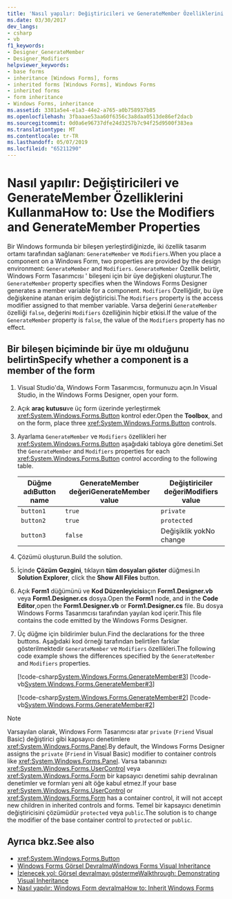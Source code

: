 ```yaml
---
title: 'Nasıl yapılır: Değiştiricileri ve GenerateMember Özelliklerini Kullanma'
ms.date: 03/30/2017
dev_langs:
- csharp
- vb
f1_keywords:
- Designer_GenerateMember
- Designer_Modifiers
helpviewer_keywords:
- base forms
- inheritance [Windows Forms], forms
- inherited forms [Windows Forms], Windows Forms
- inherited forms
- form inheritance
- Windows Forms, inheritance
ms.assetid: 3381a5e4-e1a3-44e2-a765-a0b758937b85
ms.openlocfilehash: 3fbaaae53aa60f6356c3a8daa0513de86ef2dacb
ms.sourcegitcommit: 0d0a6e96737dfe24d3257b7c94f25d9500f383ea
ms.translationtype: MT
ms.contentlocale: tr-TR
ms.lasthandoff: 05/07/2019
ms.locfileid: "65211290"
---
```

# <a name="how-to-use-the-modifiers-and-generatemember-properties"></a><span data-ttu-id="a3013-102">Nasıl yapılır: Değiştiricileri ve GenerateMember Özelliklerini Kullanma</span><span class="sxs-lookup"><span data-stu-id="a3013-102">How to: Use the Modifiers and GenerateMember Properties</span></span>

<span data-ttu-id="a3013-103">Bir Windows formunda bir bileşen yerleştirdiğinizde, iki özellik tasarım ortamı tarafından sağlanan: `GenerateMember` ve `Modifiers`.</span><span class="sxs-lookup"><span data-stu-id="a3013-103">When you place a component on a Windows Form, two properties are provided by the design environment: `GenerateMember` and `Modifiers`.</span></span> <span data-ttu-id="a3013-104">`GenerateMember` Özellik belirtir, Windows Form Tasarımcısı ' bileşeni için bir üye değişkeni oluşturur.</span><span class="sxs-lookup"><span data-stu-id="a3013-104">The `GenerateMember` property specifies when the Windows Forms Designer generates a member variable for a component.</span></span> <span data-ttu-id="a3013-105">`Modifiers` Özelliğidir, bu üye değişkenine atanan erişim değiştiricisi.</span><span class="sxs-lookup"><span data-stu-id="a3013-105">The `Modifiers` property is the access modifier assigned to that member variable.</span></span> <span data-ttu-id="a3013-106">Varsa değerini `GenerateMember` özelliği `false`, değerini `Modifiers` özelliğinin hiçbir etkisi.</span><span class="sxs-lookup"><span data-stu-id="a3013-106">If the value of the `GenerateMember` property is `false`, the value of the `Modifiers` property has no effect.</span></span>

## <a name="specify-whether-a-component-is-a-member-of-the-form"></a><span data-ttu-id="a3013-107">Bir bileşen biçiminde bir üye mı olduğunu belirtin</span><span class="sxs-lookup"><span data-stu-id="a3013-107">Specify whether a component is a member of the form</span></span>

1. <span data-ttu-id="a3013-108">Visual Studio'da, Windows Form Tasarımcısı, formunuzu açın.</span><span class="sxs-lookup"><span data-stu-id="a3013-108">In Visual Studio, in the Windows Forms Designer, open your form.</span></span>

2. <span data-ttu-id="a3013-109">Açık **araç kutusu**ve üç form üzerinde yerleştirmek <xref:System.Windows.Forms.Button> kontrol eder.</span><span class="sxs-lookup"><span data-stu-id="a3013-109">Open the **Toolbox**, and on the form, place three <xref:System.Windows.Forms.Button> controls.</span></span>

3. <span data-ttu-id="a3013-110">Ayarlama `GenerateMember` ve `Modifiers` özellikleri her <xref:System.Windows.Forms.Button> aşağıdaki tabloya göre denetimi.</span><span class="sxs-lookup"><span data-stu-id="a3013-110">Set the `GenerateMember` and `Modifiers` properties for each <xref:System.Windows.Forms.Button> control according to the following table.</span></span>

    |<span data-ttu-id="a3013-111">Düğme adı</span><span class="sxs-lookup"><span data-stu-id="a3013-111">Button name</span></span>|<span data-ttu-id="a3013-112">GenerateMember değeri</span><span class="sxs-lookup"><span data-stu-id="a3013-112">GenerateMember value</span></span>|<span data-ttu-id="a3013-113">Değiştiriciler değeri</span><span class="sxs-lookup"><span data-stu-id="a3013-113">Modifiers value</span></span>|
    |-----------------|--------------------------|---------------------|
    |`button1`|`true`|`private`|
    |`button2`|`true`|`protected`|
    |`button3`|`false`|<span data-ttu-id="a3013-114">Değişiklik yok</span><span class="sxs-lookup"><span data-stu-id="a3013-114">No change</span></span>|

4. <span data-ttu-id="a3013-115">Çözümü oluşturun.</span><span class="sxs-lookup"><span data-stu-id="a3013-115">Build the solution.</span></span>

5. <span data-ttu-id="a3013-116">İçinde **Çözüm Gezgini**, tıklayın **tüm dosyaları göster** düğmesi.</span><span class="sxs-lookup"><span data-stu-id="a3013-116">In **Solution Explorer**, click the **Show All Files** button.</span></span>

6. <span data-ttu-id="a3013-117">Açık **Form1** düğümünü ve **Kod Düzenleyicisi**açın **Form1.Designer.vb** veya **Form1.Designer.cs** dosya.</span><span class="sxs-lookup"><span data-stu-id="a3013-117">Open the **Form1** node, and in the **Code Editor**,open the **Form1.Designer.vb** or **Form1.Designer.cs** file.</span></span> <span data-ttu-id="a3013-118">Bu dosya Windows Forms Tasarımcısı tarafından yayılan kod içerir.</span><span class="sxs-lookup"><span data-stu-id="a3013-118">This file contains the code emitted by the Windows Forms Designer.</span></span>

7. <span data-ttu-id="a3013-119">Üç düğme için bildirimler bulun.</span><span class="sxs-lookup"><span data-stu-id="a3013-119">Find the declarations for the three buttons.</span></span> <span data-ttu-id="a3013-120">Aşağıdaki kod örneği tarafından belirtilen farklar gösterilmektedir `GenerateMember` ve `Modifiers` özellikleri.</span><span class="sxs-lookup"><span data-stu-id="a3013-120">The following code example shows the differences specified by the `GenerateMember` and `Modifiers` properties.</span></span>

     [!code-csharp[System.Windows.Forms.GenerateMember#3](~/samples/snippets/csharp/VS_Snippets_Winforms/System.Windows.Forms.GenerateMember/CS/Form1.cs#3)]
     [!code-vb[System.Windows.Forms.GenerateMember#3](~/samples/snippets/visualbasic/VS_Snippets_Winforms/System.Windows.Forms.GenerateMember/VB/Form1.vb#3)]

     [!code-csharp[System.Windows.Forms.GenerateMember#2](~/samples/snippets/csharp/VS_Snippets_Winforms/System.Windows.Forms.GenerateMember/CS/Form1.cs#2)]
     [!code-vb[System.Windows.Forms.GenerateMember#2](~/samples/snippets/visualbasic/VS_Snippets_Winforms/System.Windows.Forms.GenerateMember/VB/Form1.vb#2)]

> [!NOTE]
> <span data-ttu-id="a3013-121">Varsayılan olarak, Windows Form Tasarımcısı atar `private` (`Friend` Visual Basic) değiştirici gibi kapsayıcı denetimlere <xref:System.Windows.Forms.Panel>.</span><span class="sxs-lookup"><span data-stu-id="a3013-121">By default, the Windows Forms Designer assigns the `private` (`Friend` in Visual Basic) modifier to container controls like <xref:System.Windows.Forms.Panel>.</span></span> <span data-ttu-id="a3013-122">Varsa tabanınızı <xref:System.Windows.Forms.UserControl> veya <xref:System.Windows.Forms.Form> bir kapsayıcı denetimi sahip devralınan denetimler ve formları yeni alt öğe kabul etmez.</span><span class="sxs-lookup"><span data-stu-id="a3013-122">If your base <xref:System.Windows.Forms.UserControl> or <xref:System.Windows.Forms.Form> has a container control, it will not accept new children in inherited controls and forms.</span></span> <span data-ttu-id="a3013-123">Temel bir kapsayıcı denetimin değiştiricisini çözümüdür `protected` veya `public`.</span><span class="sxs-lookup"><span data-stu-id="a3013-123">The solution is to change the modifier of the base container control to `protected` or `public`.</span></span>

## <a name="see-also"></a><span data-ttu-id="a3013-124">Ayrıca bkz.</span><span class="sxs-lookup"><span data-stu-id="a3013-124">See also</span></span>

- <xref:System.Windows.Forms.Button>
- [<span data-ttu-id="a3013-125">Windows Forms Görsel Devralma</span><span class="sxs-lookup"><span data-stu-id="a3013-125">Windows Forms Visual Inheritance</span></span>](windows-forms-visual-inheritance.md)
- [<span data-ttu-id="a3013-126">İzlenecek yol: Görsel devralmayı gösterme</span><span class="sxs-lookup"><span data-stu-id="a3013-126">Walkthrough: Demonstrating Visual Inheritance</span></span>](walkthrough-demonstrating-visual-inheritance.md)
- [<span data-ttu-id="a3013-127">Nasıl yapılır: Windows Form devralma</span><span class="sxs-lookup"><span data-stu-id="a3013-127">How to: Inherit Windows Forms</span></span>](how-to-inherit-windows-forms.md)
